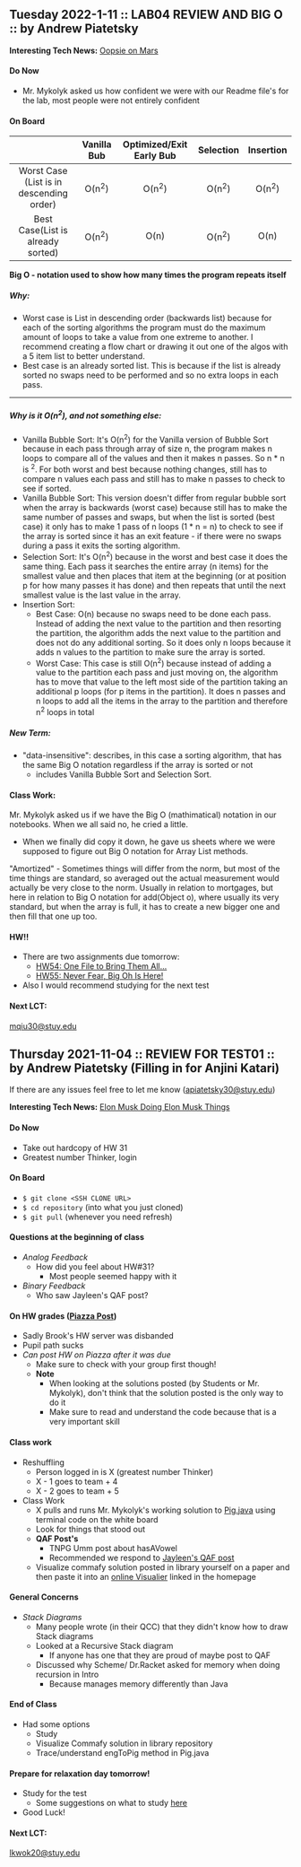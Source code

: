 ## Tuesday 2022-1-11 :: LAB04 REVIEW AND BIG O :: by Andrew Piatetsky

**Interesting Tech News:** [Oopsie on Mars](https://www.cnet.com/news/pesky-pebbles-are-clogging-nasa-perseverance-mars-rovers-rock-sample-system/)

#### Do Now
  - Mr. Mykolyk asked us how confident we were with our Readme file's for the lab, most people were not entirely confident

#### On Board

|| Vanilla Bub | Optimized/Exit Early Bub | Selection | Insertion |
|:---:|:------------:|:------------------------:|:--------:|:---------:|
|Worst Case (List is in descending order)   | O(n<sup>2</sup>)        | O(n<sup>2</sup>)                 | O(n<sup>2</sup>)  |     O(n<sup>2</sup>)      |
|Best Case(List is already sorted)     | O(n<sup>2</sup>)       | O(n)                  | O(n<sup>2</sup>)  |    O(n)       |

**Big O - notation used to show how many times the program repeats itself**
##### Why: 
  - Worst case is List in descending order (backwards list) because for each of the sorting algorithms the program must do the maximum amount of loops to take a value from one extreme to another. I recommend creating a flow chart or drawing it out one of the algos with a 5 item list to better understand.
  - Best case is an already sorted list. This is because if the list is already sorted no swaps need to be performed and so no extra loops in each pass. 

---
##### Why is it O(n<sup>2</sup>), and not something else:
  - Vanilla Bubble Sort: It's O(n<sup>2</sup>) for the Vanilla version of Bubble Sort because in each pass through array of size n, the program makes n loops to compare all of the values and then it makes n passes. So n * n is <sup>2</sup>. For both worst and best because nothing changes, still has to compare n values each pass and still has to make n passes to check to see if sorted.
  - Vanilla Bubble Sort: This version doesn't differ from regular bubble sort when the array is backwards (worst case) because still has to make the same number of passes and swaps, but when the list is sorted (best case) it only has to make 1 pass of n loops (1 * n = n) to check to see if the array is sorted since it has an exit feature - if there were no swaps during a pass it exits the sorting algorithm. 
  - Selection Sort: It's O(n<sup>2</sup>) because in the worst and best case it does the same thing. Each pass it searches the entire array (n items) for the smallest value and then places that item at the beginning (or at position p for how many passes it has done) and then repeats that until the next smallest value is the last value in the array. 
  - Insertion Sort: 
    - Best Case: O(n) because no swaps need to be done each pass. Instead of adding the next value to the partition and then resorting the partition, the algorithm adds the next value to the partition and does not do any additional sorting. So it does only n loops because it adds n values to the partition to make sure the array is sorted.  
    - Worst Case: This case is still O(n<sup>2</sup>) because instead of adding a value to the partition each pass and just moving on, the algorithm has to move that value to the left most side of the partition taking an additional p loops (for p items in the partition). It does n passes and n loops to add all the items in the array to the partition and therefore n<sup>2</sup> loops in total 


##### New Term:
  - "data-insensitive": describes, in this case a sorting algorithm, that has the same Big O notation regardless if the array is sorted or not
    - includes Vanilla Bubble Sort and Selection Sort.

#### Class Work:
Mr. Mykolyk asked us if we have the Big O (mathimatical) notation in our notebooks. When we all said no, he cried a little.
  - When we finally did copy it down, he gave us sheets where we were supposed to figure out Big O notation for Array List methods.

"Amortized" - Sometimes things will differ from the norm, but most of the time things are standard, so averaged out the actual measurement would actually be very close to the norm. Usually in relation to mortgages, but here in relation to Big O notation for add(Object o), where usually its very standard, but when the array is full, it has to create a new bigger one and then fill that one up too. 

#### HW!!
  - There are two assignments due tomorrow:
     - [HW54: One File to Bring Them All...](https://www.stuycs.org/apcs-mykolyk/1970/01/12/hw54.html)
     - [HW55: Never Fear, Big Oh Is Here!](https://www.stuycs.org/apcs-mykolyk/1970/01/12/hw55.html)
  - Also I would recommend studying for the next test

#### Next LCT:
mqiu30@stuy.edu





## Thursday 2021-11-04 :: REVIEW FOR TEST01 :: by Andrew Piatetsky (Filling in for Anjini Katari)
If there are any issues feel free to let me know (apiatetsky30@stuy.edu)

**Interesting Tech News:** [Elon Musk Doing Elon Musk Things](https://www.cnet.com/news/blue-origin-loses-legal-challenge-over-nasas-choice-of-spacex-and-starship/)

#### Do Now
 - Take out hardcopy of HW 31
 - Greatest number Thinker, login
#### On Board
 - ```$ git clone <SSH CLONE URL>```
 - ```$ cd repository``` (into what you just cloned)
 - ```$ git pull``` (whenever you need refresh)
#### Questions at the beginning of class
 - *Analog Feedback*
    - How did you feel about HW#31?
       - Most people seemed happy with it
 - *Binary Feedback*
    - Who saw Jayleen's QAF post?
#### On HW grades ([Piazza Post](https://piazza.com/class/kue5pmk0w7n70n?cid=215))
 - Sadly Brook's HW server was disbanded
 - Pupil path sucks
 - *Can post HW on Piazza after it was due*
    - Make sure to check with your group first though!
    - **Note**
      - When looking at the solutions posted (by Students or Mr. Mykolyk), don't think that the solution posted is the only way to do it
      - Make sure to read and understand the code because that is a very important skill

#### Class work
 - Reshuffling
    - Person logged in is X (greatest number Thinker)
    - X - 1 goes to team + 4
    - X - 2 goes to team + 5
 - Class Work
    - X pulls and runs Mr. Mykolyk's working solution to [Pig.java](https://github.com/ap251/library/blob/main/31_oink/Pig.java) using terminal code on the white board
    - Look for things that stood out 
    - **QAF Post's**
      - TNPG Umm post about hasAVowel 
      - Recommended we respond to [Jayleen's QAF post](https://piazza.com/class/kue5pmk0w7n70n?cid=226)
    - Visualize commafy solution posted in library yourself on a paper and then paste it into an [online Visualier](https://pythontutor.com/java.html#mode=edit) linked in the homepage

#### General Concerns 
 - *Stack Diagrams*
   - Many people wrote (in their QCC) that they didn't know how to draw Stack diagrams
   - Looked at a Recursive Stack diagram
      - If anyone has one that they are proud of maybe post to QAF
   - Discussed why Scheme/ Dr.Racket asked for memory when doing recursion in Intro
      - Because manages memory differently than Java

#### End of Class
 - Had some options
   - Study
   - Visualize Commafy solution in library repository
   - Trace/understand engToPig method in Pig.java

#### Prepare for relaxation day tomorrow!
 - Study for the test 
   - Some suggestions on what to study [here](https://piazza.com/class/kue5pmk0w7n70n?cid=226)
 - Good Luck!

#### Next LCT:
lkwok20@stuy.edu

